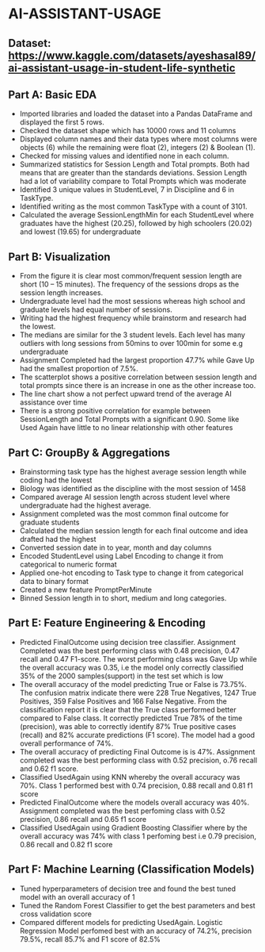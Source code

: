 # AI-ASSISTANT-USAGE 
## Dataset: https://www.kaggle.com/datasets/ayeshasal89/ai-assistant-usage-in-student-life-synthetic
## Part A: Basic EDA
- Imported libraries and loaded the dataset into a Pandas DataFrame and displayed the first 5 rows.
- Checked the dataset shape which has 10000 rows and 11 columns
- Displayed column names and their data types where most columns were objects (6) while the remaining were float (2), integers (2) & Boolean (1).
- Checked for missing values and identified none in each column.
- Summarized statistics for Session Length and Total prompts.  Both had means that are greater than the standards deviations. Session Length had a lot of variability compare to Total Prompts which was moderate
- Identified 3 unique values in StudentLevel, 7 in Discipline and 6 in TaskType.
- Identified writing as the most common TaskType with a count of 3101.
- Calculated the average SessionLengthMin for each StudentLevel where graduates have the highest (20.25), followed by high schoolers (20.02) and lowest (19.65) for undergraduate

## Part B: Visualization
- From the figure it is clear most common/frequent session length are short (10 – 15 minutes). The frequency of the sessions drops as the session length increases.
- Undergraduate level had the most sessions whereas high school and graduate levels had equal number of sessions.
- Writing had the highest frequency while brainstorm and research had the lowest.
- The medians are similar for the 3 student levels. Each level has many outliers with long sessions from 50mins to over 100min for some e.g undergraduate 
- Assignment Completed had the largest proportion 47.7% while Gave Up had the smallest proportion of 7.5%.
- The scatterplot shows a positive correlation between session length and total prompts since there is an increase in one as the other increase too. 
- The line chart show a not perfect upward trend of the average AI assistance over time
- There is a strong positive correlation for example between SessionLength and Total Prompts with a significant 0.90. Some like Used Again have little to no linear relationship with other features 

## Part C: GroupBy & Aggregations
-	Brainstorming task type has the highest average session length while coding had the lowest
-	Biology was identified as the discipline with the most session of 1458
-	Compared average AI session length across student level where undergraduate had the highest average.
-	Assignment completed was the most common final outcome for graduate students
-	Calculated the median session length for each final outcome and idea drafted had the highest 
-	Converted session date in to year, month and day columns
-	Encoded StudentLevel using Label Encoding to change it from categorical to numeric format
-	Applied one-hot encoding to Task type to change it from categorical data to binary format
-	Created a new feature PromptPerMinute
- Binned Session length in to short, medium and long categories.

## Part E: Feature Engineering & Encoding
- Predicted FinalOutcome using decision tree classifier. Assignment Completed was the best performing class with 0.48 precision, 0.47 recall and 0.47 F1-score. The worst performing class was Gave Up while the overall accuracy was 0.35, i.e the model only correctly classified 35% of the 2000 samples(support) in the test set which is low
-	The overall accuracy of the model predicting True or False is 73.75%. The confusion matrix indicate there were 228 True Negatives, 1247 True Positives, 359 False Positives and 166 False Negative. From the classification report it is clear that the True class performed better compared to False class. It correctly predicted True 78% of the time (precision), was able to correctly identify 87% True positive cases (recall) and 82% accurate predictions (F1 score). The model had a good overall performance of 74%.
-	The overall accuracy of predicting Final Outcome is is 47%. Assignment completed was the best performing class with 0.52 precision, o.76 recall and 0.62 f1 score.
-	Classified UsedAgain using KNN whereby the overall accuracy was 70%. Class 1 performed best with 0.74 precision, 0.88 recall and 0.81 f1 score
-	Predicted FinalOutcome where the models overall accuracy was 40%. Assignment completed was the best perfoming class with 0.52 precision, 0.86 recall and 0.65 f1 score
-	Classified UsedAgain using Gradient Boosting Classifier where by the overall accuracy was 74% with class 1 perfoming best i.e 0.79 precision, 0.86 recall and 0.82 f1 score

## Part F: Machine Learning (Classification Models)
-	Tuned hyperparameters of decision tree and found the best tuned model with an overall accuracy of 1
-	Tuned the Random Forest Classifier to get the best parameters and best cross validation score
-	Compared different models for predicting UsedAgain. Logistic Regression Model perfomed best with an accuracy of 74.2%, precision 79.5%, recall 85.7%  and F1 score of 82.5%
